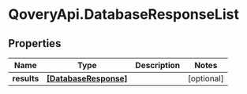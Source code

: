 # QoveryApi.DatabaseResponseList

## Properties

Name | Type | Description | Notes
------------ | ------------- | ------------- | -------------
**results** | [**[DatabaseResponse]**](DatabaseResponse.md) |  | [optional] 


